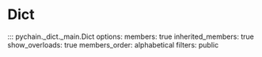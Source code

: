 # Dict

::: pychain._dict._main.Dict
    options:
      members: true
      inherited_members: true
      show_overloads: true
      members_order: alphabetical
      filters: public
